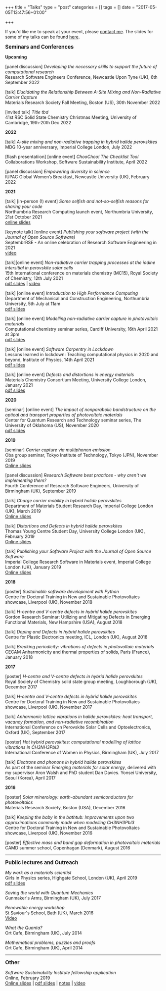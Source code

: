 +++
title = "Talks"
type = "post"
categories = []
tags = []
date = "2017-05-05T13:47:56+01:00"

+++

If you'd like me to speak at your event, please [contact me](mailto:l.whalley@northumbria.ac.uk).
The slides for some of my talks can be found [here](https://lucydot.github.io/slides/).

<big>
<b>Seminars and Conferences</b> </big>

<b>Upcoming</b>

[panel discussion] <i> Developing the necessary skills to support the future of computational research </i> </br>
Research Software Engineers Conference, Newcastle Upon Tyne (UK), 6th September 2022

[talk] <i> Elucidating the Relationship Between A-Site Mixing and Non-Radiative Carrier Capture </i> </br>
Materials Research Society Fall Meeting, Boston (US), 30th November 2022

[invited talk] <i> Title tbd </i></br>
41st RSC Solid State Chemistry Christmas Meeting, University of Cambridge, 19th-20th Dec 2022

<b>2022</b>

[talk] <i> A-site mixing and non-radiative trapping in hybrid halide perovskites </i></br>
MDG 10-year anniversary, Imperial College London, July 2022

[flash presentatiion] [online event] <i> ChooChoo! The Checklist  Tool </i></br>
Collaborations Workshop, Software Sustainability Institute, April 2022

[panel discussion] <i> Empowering diversity in science </i></br>
IUPAC Global Women’s Breakfast, Newcastle University (UK), February 2022

<b>2021</b>

[talk] [in-person (!) event] <i> Some selfish and not-so-selfish reasons for sharing your code </i> </br>
Northumbria Research Computing launch event, Northumbria University, 21st October 2021 </br> [online slides](https://lucydot.github.io/slides/2110_RSENorthum/Selfish_NotSelfish.slides(2)#/)

[keynote talk] [online event] <i> Publishing your software project (with the Journal of Open Source Software) </i></br>
SeptembrRSE - An online celebration of Research Software Engineering in 2021 </br>
 [video](https://www.youtube.com/watch?v=l1B2kqoxqAo)

[talk][online event] <i> Non-radiative carrier trapping processes at the iodine intersitial in perovskite solar cells </i></br>
15th International conference on materials chemistry (MC15), Royal Society of Chemistry, 12th July 2021 </br>
[pdf slides](https://lucydot.github.io/slides/2107_MC15.pdf) | [video](https://vimeo.com/575352468)

[talk] [online event] <i> Introduction to High Performance Computing </i></br>
Department of Mechanical and Construction Engineering, Northumbria University, 5th July at 11am </br>
[pdf slides](https://lucydot.github.io/slides/505_MCEHPC.pdf)

[talk] [online event] <i> Modelling non-radiative carrier capture in photovoltaic materials </i></br>
Computational chemistry seminar series, Cardiff University, 16th April 2021 at 3pm </br>
[pdf slides](https://lucydot.github.io/slides/1604_cardiff.pdf)

[talk] [online event] <i> Software Carpentry in Lockdown </i></br>
Lessons learned in lockdown: Teaching computational physics in 2020 and beyond, Institute of Physics, 14th April 2021 </br>
[pdf slides](https://lucydot.github.io/slides/2104_IOP.pdf)

[talk] [online event] <i> Defects and distortions in energy materials </i></br>
Materials Chemistry Consortium Meeting, University College London, January 2021 </br>
[pdf slides](https://lucydot.github.io/slides/2101_MCC.pdf)

<b>2020</b>

[seminar] [online event] <i> The impact of nonparabolic bandstructure on the optical and transport properties of photovoltaic materials </i></br>
Center for Quantum Research and Technology seminar series, The University of Oklahoma (US), November 2020 </br>
[pdf slides](https://lucydot.github.io/slides/2011_Oklahoma.pdf)

<b>2019</b>

[seminar] <i> Carrier capture via multiphonon emission </i></br>
Oba group seminar, Tokyo Institute of Technology, Tokyo (JPN), November 2019 </br>
[Online slides](https://lucydot.github.io/slides/1910_Oba)

[panel discussion] <i> Research Software best practices - why aren't we implementing them? </i></br>
Fourth Conference of Research Software Engineers, University of Birmingham (UK), September 2019

[talk] <i> Charge carrier mobility in hybrid halide perovskites </i></br>
Department of Materials Student Research Day, Imperial College London (UK), March 2019 </br>
[Online slides](https://lucydot.github.io/slides/PGRD_0319)

[talk] <i> Distortions and Defects in hybrid halide perovskites </i></br>
Thomas Young Centre Student Day, University College London (UK), February 2019 </br>
[Online slides](lucydot.github.io/slides/TYCD_0219)

[talk] <i>Publishing your Software Project with the Journal of Open Source Software</i></br>
Imperial College Research Software in Materials event, Imperial College London (UK), January 2019</br>
[Online slides](https://lucydot.github.io/slides/JOSS_0119)

<b>2018</b>

[poster] <i>Sustainable software development with Python</i></br>
Centre for Doctoral Training in New and Sustainable Photovoltaics showcase, Liverpool (UK), November 2018

[talk] <i>H-centre and V-centre defects in hybrid halide perovskites </i></br>
Gordon Research Seminar: Utilizing and Mitigating Defects in Emerging Functional Materials, New Hampshire (USA), August 2018

[talk] <i>Doping and Defects in hybrid halide perovskites </i></br>
Centre for Plastic Electronics meeting, ICL, London (UK), August 2018

[talk] <i>Breaking periodicity: vibrations of defects in photovoltaic materials </i></br>
CECAM Anharmonicity and thermal properties of solids, Paris (France), January 2018

<b>2017</b>

[poster] <i>H-centre and V-centre defects in hybrid halide perovskites</i></br>
Royal Society of Chemistry solid state group meeting, Loughborough (UK), December 2017

[talk] <i>H-centre and V-centre defects in hybrid halide perovskites </i></br>
Centre for Doctoral Training in New and Sustainable Photovoltaics showcase, Liverpool (UK), November 2017

[talk] <i>Anharmonic lattice vibrations in halide perovskites: heat transport, vacancy formation, and non-radiative recombination</i></br>
International Conference on Perovskite Solar Cells and Optoelectronics, Oxford (UK), September 2017

[poster] <i>Hot hybrid perovskites: computational modelling of lattice vibrations in CH3NH3PbI3</i></br>
International Conference of Women in Physics, Birmingham (UK), July 2017 

[talk] <i>Electrons and phonons in hybrid halide perovskites</i></br>
As part of the seminar <i>Emerging materials for solar energy</i>, delivered with my supervisor Aron Walsh and PhD student Dan Davies.
Yonsei University, Seoul (Korea), April 2017

<b>2016</b>

[poster] <i>Solar minerology: earth-abundant semiconductors for photovoltaics</i></br>
Materials Research Society, Boston (USA), December 2016

[talk] <i>Keeping the baby in the bathtub: Improvements upon two approximations commonly made when modelling CH3NH3PbI3</i></br>
Centre for Doctoral Training in New and Sustainable Photovoltaics showcase, Liverpool (UK), November 2016

[poster] <i>Effective mass and band gap deformation in photovoltaic materials</i></br>
CAMD summer school, Copenhagan (Denmark), August 2016

--------

<big>
<b>Public lectures and Outreach</b></big>

<i> My work as a materials scientist </i></br>
Girls in Physics series, Highgate School, London (UK), April 2019 </br>
[pdf slides](https://lucydot.github.io/slides/GIPS_0519/GiPs.pdf)

<i>Saving the world with Quantum Mechanics </i></br>
Gunmaker's Arms, Birmingham (UK), July 2017

<i>Renewable energy workshop</i></br>
St Saviour's School, Bath (UK), March 2016</br>
[Video](https://vimeo.com/152483085)

<i> What the Quanta? </i></br>
Ort Cafe, Birmingham (UK), July 2014

<i> Mathematical problems, puzzles and proofs </i></br>
Ort Cafe, Birmingham (UK), April 2014

---------

<big>
<b>Other</b></big>

<i> Software Sustainability Institute fellowship application</i></br>
Online, February 2019 </br>
[Online slides](https://lucydot.github.io/slides/SSI_0219) | [pdf slides](https://lucydot.github.io/slides/SSI_0219/SSI_0219.pdf) | [notes](https://github.com/lucydot/slides/raw/gh-pages/SSI_0219/SSI_0219_notes.md) | [video](https://github.com/lucydot/slides/raw/gh-pages/SSI_0219/Lucy_Whalley_SSI_Fellowship.mp4)


